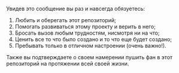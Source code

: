 Увидев это сообщение вы раз и навсегда обязуетесь:
1. Любить и оберегать этот репозиторий;
2. Помогать развиваться этому проекту и верить в него;
3. Бросать вызов любым трудностям, нисмотря ни на что;
4. Ценить все то что было создано и то что еще будет создано;
5. Пребывать только в отличном настроении (очень важно!).

Также вы подтверждаете о своем намерении пушить фан в этот репозиторий на протяжении всей своей жизни.
